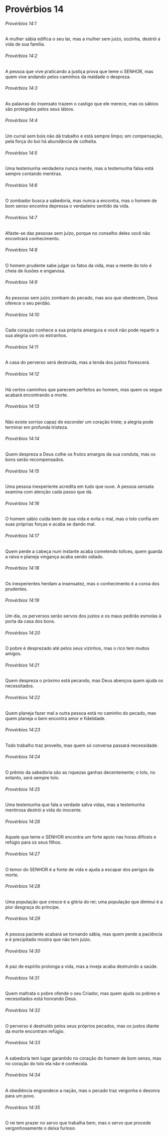 # Provérbios 14

###### Provérbios 14:1

A mulher sábia edifica o seu lar, mas a mulher sem juízo, sozinha, destrói a vida de sua família.

###### Provérbios 14:2

A pessoa que vive praticando a justiça prova que teme o SENHOR, mas quem vive andando pelos caminhos da maldade o despreza.

###### Provérbios 14:3

As palavras do insensato trazem o castigo que ele merece, mas os sábios são protegidos pelos seus lábios.

###### Provérbios 14:4

Um curral sem bois não dá trabalho e está sempre limpo; em compensação, pela força do boi há abundância de colheita.

###### Provérbios 14:5

Uma testemunha verdadeira nunca mente, mas a testemunha falsa está sempre contando mentiras.

###### Provérbios 14:6

O zombador busca a sabedoria, mas nunca a encontra, mas o homem de bom senso encontra depressa o verdadeiro sentido da vida.

###### Provérbios 14:7

Afaste-se das pessoas sem juízo, porque no conselho deles você não encontrará conhecimento.

###### Provérbios 14:8

O homem prudente sabe julgar os fatos da vida, mas a mente do tolo é cheia de ilusões e enganosa.

###### Provérbios 14:9

As pessoas sem juízo zombam do pecado, mas aos que obedecem, Deus oferece o seu perdão.

###### Provérbios 14:10

Cada coração conhece a sua própria amargura e você não pode repartir a sua alegria com os estranhos.

###### Provérbios 14:11

A casa do perverso será destruída, mas a tenda dos justos florescerá.

###### Provérbios 14:12

Há certos caminhos que parecem perfeitos ao homem, mas quem os segue acabará encontrando a morte.

###### Provérbios 14:13

Não existe sorriso capaz de esconder um coração triste; a alegria pode terminar em profunda tristeza.

###### Provérbios 14:14

Quem despreza a Deus colhe os frutos amargos da sua conduta, mas os bons serão recompensados.

###### Provérbios 14:15

Uma pessoa inexperiente acredita em tudo que ouve. A pessoa sensata examina com atenção cada passo que dá.

###### Provérbios 14:16

O homem sábio cuida bem de sua vida e evita o mal, mas o tolo confia em suas próprias forças e acaba se dando mal.

###### Provérbios 14:17

Quem perde a cabeça num instante acaba cometendo tolices, quem guarda a raiva e planeja vingança acaba sendo odiado.

###### Provérbios 14:18

Os inexperientes herdam a insensatez, mas o conhecimento é a coroa dos prudentes.

###### Provérbios 14:19

Um dia, os perversos serão servos dos justos e os maus pedirão esmolas à porta da casa dos bons.

###### Provérbios 14:20

O pobre é desprezado até pelos seus vizinhos, mas o rico tem muitos amigos.

###### Provérbios 14:21

Quem despreza o próximo está pecando, mas Deus abençoa quem ajuda os necessitados.

###### Provérbios 14:22

Quem planeja fazer mal a outra pessoa está no caminho do pecado, mas quem planeja o bem encontra amor e fidelidade.

###### Provérbios 14:23

Todo trabalho traz proveito, mas quem só conversa passará necessidade.

###### Provérbios 14:24

O prêmio da sabedoria são as riquezas ganhas decentemente; o tolo, no entanto, será sempre tolo.

###### Provérbios 14:25

Uma testemunha que fala a verdade salva vidas, mas a testemunha mentirosa destrói a vida do inocente.

###### Provérbios 14:26

Aquele que teme o SENHOR encontra um forte apoio nas horas difíceis e refúgio para os seus filhos.

###### Provérbios 14:27

O temor do SENHOR é a fonte de vida e ajuda a escapar dos perigos da morte.

###### Provérbios 14:28

Uma população que cresce é a glória do rei; uma população que diminui é a pior desgraça do príncipe.

###### Provérbios 14:29

A pessoa paciente acabará se tornando sábia, mas quem perde a paciência e é precipitado mostra que não tem juízo.

###### Provérbios 14:30

A paz de espírito prolonga a vida, mas a inveja acaba destruindo a saúde.

###### Provérbios 14:31

Quem maltrata o pobre ofende o seu Criador, mas quem ajuda os pobres e necessitados está honrando Deus.

###### Provérbios 14:32

O perverso é destruído pelos seus próprios pecados, mas os justos diante da morte encontram refúgio.

###### Provérbios 14:33

A sabedoria tem lugar garantido no coração do homem de bom senso, mas no coração do tolo ela não é conhecida.

###### Provérbios 14:34

A obediência engrandece a nação, mas o pecado traz vergonha e desonra para um povo.

###### Provérbios 14:35

O rei tem prazer no servo que trabalha bem, mas o servo que procede vergonhosamente o deixa furioso.

